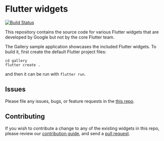 # Flutter widgets

[![Build Status](https://travis-ci.org/google/flutter.widgets.svg?branch=master)](https://travis-ci.org/google/flutter.widgets)

This repository contains the source code for various Flutter widgets that are
developed by Google but not by the core Flutter team.

The Gallery sample application showcases the included Flutter widgets.  To
build it, first create the default Flutter project files:

```
cd gallery
flutter create .
```
and then it can be run with `flutter run`.

## Issues

Please file any issues, bugs, or feature requests in the [this
repo](https://github.com/google/flutter.widgets/issues/new).

## Contributing

If you wish to contribute a change to any of the existing widgets in this repo,
please review our [contribution guide](https://github.com/google/flutter.widgets/blob/master/CONTRIBUTING.md),
and send a [pull request](https://github.com/google/flutter.widgets/pulls).
